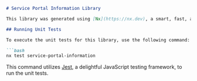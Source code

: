 ```markdown
# Service Portal Information Library

This library was generated using [Nx](https://nx.dev), a smart, fast, and extensible build system.

## Running Unit Tests

To execute the unit tests for this library, use the following command:

```bash
nx test service-portal-information
```

This command utilizes [Jest](https://jestjs.io), a delightful JavaScript testing framework, to run the unit tests.
```
